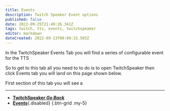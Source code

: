 ```yaml
---
title: Events
description: Twitch Speaker Event options 
published: false
date: 2022-09-25T21:49:26.341Z
tags: twitch, tts, events, twitchspeaker
editor: markdown
dateCreated: 2022-09-13T00:09:15.503Z
---
```


In the TwitchSpeaker Events Tab you will find a series of configurable event for the TTS 

So to get to this tab all you need to to do is to open TwitchSpeaker then click Events tab you will land on this page shown below.

First section of this tab you will see a 


***

- [<i class="mdi mdi-chevron-left"></i>**TwitchSpeaker *Go Back***](/en/TwitchSpeaker)
- [<i class="mdi mdi-clock mdi-flip-h text--twitch"></i>**Events**](/en/TwitchSpeaker/Tabs/Events){.disabled}
{.btn-grid .my-5}